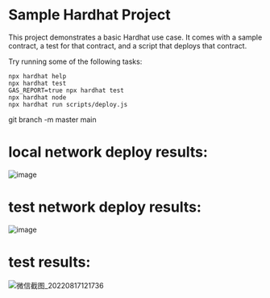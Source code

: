 # Sample Hardhat Project

This project demonstrates a basic Hardhat use case. It comes with a sample contract, a test for that contract, and a script that deploys that contract.

Try running some of the following tasks:

```shell
npx hardhat help
npx hardhat test
GAS_REPORT=true npx hardhat test
npx hardhat node
npx hardhat run scripts/deploy.js
```
git branch -m master main


# local network deploy results: 
![image](https://user-images.githubusercontent.com/57165451/185225666-0566b391-92ae-4f4f-abf6-28179b7f442f.png)

# test network deploy results: 
![image](https://user-images.githubusercontent.com/57165451/185225812-070d20af-5000-4f81-a177-4ab7b0a35d21.png)

# test results:   
![微信截图_20220817121736](https://user-images.githubusercontent.com/57165451/185224784-e981bd84-fc34-421d-8a44-f478a1449f5d.png)
